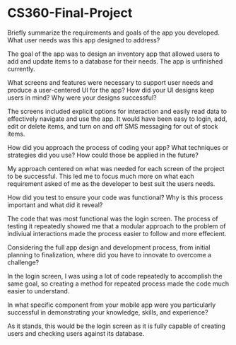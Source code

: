 # CS360-Final-Project

Briefly summarize the requirements and goals of the app you developed. What user needs was this app designed to address?

  The goal of the app was to design an inventory app that allowed users to add and update items to a database for their needs. The app is unfinished currently.

  
What screens and features were necessary to support user needs and produce a user-centered UI for the app? How did your UI     designs keep users in mind? Why were your designs successful?

  The screens included explicit options for interaction and easily read data to effectively navigate and use the app. It would have been easy to login, add, edit or delete items, and turn on and off SMS messaging for out of stock items.
  
    
How did you approach the process of coding your app? What techniques or strategies did you use? How could those be applied in the future?

  My approach centered on what was needed for each screen of the project to be successful. This led me to focus much more on what each requirement asked of me as the developer to best suit the users needs.
  
  
How did you test to ensure your code was functional? Why is this process important and what did it reveal?

  The code that was most functional was the login screen. The process of testing it repeatedly showed me that a modular approach to the problem of indiviual interactions made the process easier to follow and more effecient.

  
Considering the full app design and development process, from initial planning to finalization, where did you have to innovate to overcome a challenge?

  In the login screen, I was using a lot of code repeatedly to accomplish the same goal, so creating a method for repeated process made the code much easier to understand.

  
In what specific component from your mobile app were you particularly successful in demonstrating your knowledge, skills, and experience?

  As it stands, this would be the login screen as it is fully capable of creating users and checking users against its database.
